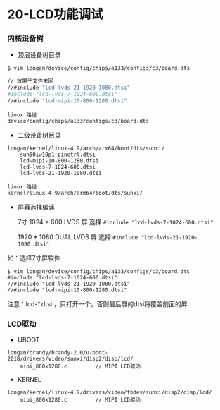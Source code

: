 # 20-LCD功能调试



### 内核设备树

* 顶层设备树目录

```bash
$ vim longan/device/config/chips/a133/configs/c3/board.dts

// 放置于文件末尾
//#include "lcd-lvds-21-1920-1080.dtsi"
#include "lcd-lvds-7-1024-600.dtsi"
//#include "lcd-mipi-10-800-1280.dtsi"
```

```
linux 路径
device/config/chips/a133/configs/c3/board.dts
```



* 二级设备树目录

```
longan/kernel/linux-4.9/arch/arm64/boot/dts/sunxi/
	sun50iw10p1-pinctrl.dtsi
	lcd-mipi-10-800-1280.dtsi
	lcd-lvds-7-1024-600.dtsi
	lcd-lvds-21-1920-1080.dtsi
```

```
linux 路径
kernel/linux-4.9/arch/arm64/boot/dts/sunxi/
```



* 屏幕选择编译

  7寸 1024 * 600 LVDS 屏 选择 `#include "lcd-lvds-7-1024-600.dtsi"`

  1920 * 1080 DUAL LVDS 屏 选择 `#include "lcd-lvds-21-1920-1080.dtsi"`

如：选择7寸屏软件

```shell
$ vim longan/device/config/chips/a133/configs/c3/board.dts
#include "lcd-lvds-7-1024-600.dtsi"
//#include "lcd-lvds-21-1920-1080.dtsi"
//#include "lcd-mipi-10-800-1280.dtsi"
```

注意：lcd-*.dtsi ，只打开一个，否则最后屏的dtsi将覆盖前面的屏



### LCD驱动

* UBOOT

```
longan/brandy/brandy-2.0/u-boot-2018/drivers/video/sunxi/disp2/disp/lcd/
	mipi_800x1280.c			// MIPI LCD驱动
```

* KERNEL

```
longan/kernel/linux-4.9/drivers/video/fbdev/sunxi/disp2/disp/lcd/
	mipi_800x1280.c			// MIPI LCD驱动
```



